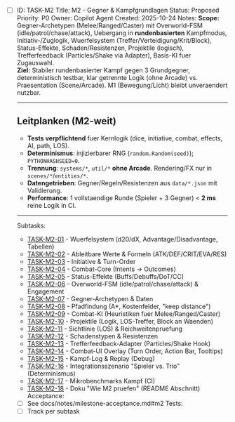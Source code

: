 - [ ] ID: TASK-M2
  Title: M2 - Gegner & Kampfgrundlagen
  Status: Proposed
  Priority: P0
  Owner: Copilot Agent
  Created: 2025-10-24
  Notes:
  **Scope:** Gegner-Archetypen (Melee/Ranged/Caster) mit Overworld-FSM (idle/patrol/chase/attack), Uebergang in **rundenbasierten** Kampfmodus, Initiativ-/Zuglogik, Wuerfelsystem (Treffer/Verteidigung/Krit/Block), Status-Effekte, Schaden/Resistenzen, Projektile (logisch), Trefferfeedback (Particles/Shake via Adapter), Basis-KI fuer Zugauswahl.  
  **Ziel:** Stabiler rundenbasierter Kampf gegen 3 Grundgegner, deterministisch testbar, klar getrennte Logik (ohne Arcade) vs. Praesentation (Scene/Arcade). M1 (Bewegung/Licht) bleibt unveraendert nutzbar.
  
  ---
  
  ## Leitplanken (M2-weit)
  - **Tests verpflichtend** fuer Kernlogik (dice, initiative, combat, effects, AI, path, LOS).
  - **Determinismus**: injizierbarer RNG (`random.Random(seed)`); `PYTHONHASHSEED=0`.
  - **Trennung**: `systems/*`, `util/*` **ohne Arcade**. Rendering/FX nur in `scenes/*`/`entities/*`.
  - **Datengetrieben**: Gegner/Regeln/Resistenzen aus `data/*.json` mit Validierung.
  - **Performance**: 1 vollstaendige Runde (Spieler + 3 Gegner) < **2 ms** reine Logik  in CI.
  
  ---
  Subtasks:
  - [TASK-M2-01](./TASK-M2-01.md) - Wuerfelsystem (d20/dX, Advantage/Disadvantage, Tabellen)
  - [TASK-M2-02](./TASK-M2-02.md) - Ableitbare Werte & Formeln (ATK/DEF/CRIT/EVA/RES)
  - [TASK-M2-03](./TASK-M2-03.md) - Initiative & Turn-Order
  - [TASK-M2-04](./TASK-M2-04.md) - Combat-Core (Intents -> Outcomes)
  - [TASK-M2-05](./TASK-M2-05.md) - Status-Effekte (Buffs/Debuffs/DoT/CC)
  - [TASK-M2-06](./TASK-M2-06.md) - Overworld-FSM (idle/patrol/chase/attack) & Engagement
  - [TASK-M2-07](./TASK-M2-07.md) - Gegner-Archetypen & Daten
  - [TASK-M2-08](./TASK-M2-08.md) - Pfadfindung (A*, Kostenfelder, "keep distance")
  - [TASK-M2-09](./TASK-M2-09.md) - Combat-KI (Heuristiken fuer Melee/Ranged/Caster)
  - [TASK-M2-10](./TASK-M2-10.md) - Projektile (Logik, LOS-Treffer, Block an Waenden)
  - [TASK-M2-11](./TASK-M2-11.md) - Sichtlinie (LOS) & Reichweitenpruefung
  - [TASK-M2-12](./TASK-M2-12.md) - Schadenstypen & Resistenzen
  - [TASK-M2-13](./TASK-M2-13.md) - Trefferfeedback-Adapter (Particles/Shake Hook)
  - [TASK-M2-14](./TASK-M2-14.md) - Combat-UI Overlay (Turn Order, Action Bar, Tooltips)
  - [TASK-M2-15](./TASK-M2-15.md) - Kampf-Log & Replay (Debug)
  - [TASK-M2-16](./TASK-M2-16.md) - Integrationsszenario "Spieler vs. Trio" (Determinismus)
  - [TASK-M2-17](./TASK-M2-17.md) - Mikrobenchmarks Kampf (CI)
  - [TASK-M2-18](./TASK-M2-18.md) - Doku "Wie M2 pruefen" (README Abschnitt)
  Acceptance:
  - [ ] See docs/notes/milestone-acceptance.md#m2
  Tests:
  - [ ] Track per subtask
